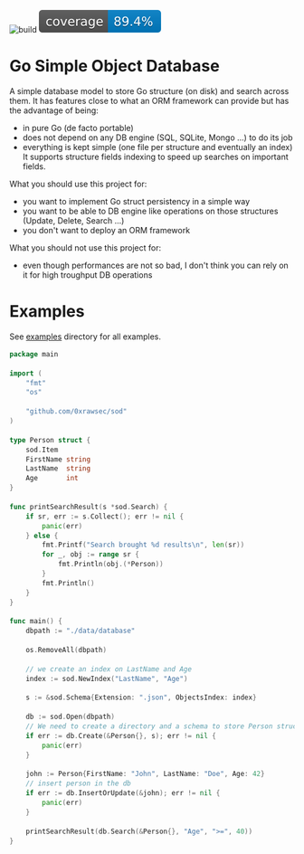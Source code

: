 ![build](https://github.com/0xrawsec/sod/actions/workflows/go.yml/badge.svg)
![coverage](https://raw.githubusercontent.com/0xrawsec/sod/master/.github/coverage/badge.svg)

# Go Simple Object Database

A simple database model to store Go structure (on disk) and search across them.
It has features close to what an ORM framework can provide but has the advantage of being:
 * in pure Go (de facto  portable)
 * does not depend on any DB engine (SQL, SQLite, Mongo ...) to do its job
 * everything is kept simple (one file per structure and eventually an index)
It supports structure fields indexing to speed up searches on important fields.

What you should use this project for:
 * you want to implement Go struct persistency in a simple way
 * you want to be able to DB engine like operations on those structures (Update, Delete, Search ...)
 * you don't want to deploy an ORM framework

What you should not use this project for:
 * even though performances are not so bad, I don't think you can rely on it for high troughput DB operations

# Examples

See [examples](./examples) directory for all examples.

```go
package main

import (
	"fmt"
	"os"

	"github.com/0xrawsec/sod"
)

type Person struct {
	sod.Item
	FirstName string
	LastName  string
	Age       int
}

func printSearchResult(s *sod.Search) {
	if sr, err := s.Collect(); err != nil {
		panic(err)
	} else {
		fmt.Printf("Search brought %d results\n", len(sr))
		for _, obj := range sr {
			fmt.Println(obj.(*Person))
		}
		fmt.Println()
	}
}

func main() {
	dbpath := "./data/database"

	os.RemoveAll(dbpath)

	// we create an index on LastName and Age
	index := sod.NewIndex("LastName", "Age")

	s := &sod.Schema{Extension: ".json", ObjectsIndex: index}

	db := sod.Open(dbpath)
	// We need to create a directory and a schema to store Person structures
	if err := db.Create(&Person{}, s); err != nil {
		panic(err)
	}

	john := Person{FirstName: "John", LastName: "Doe", Age: 42}
	// insert person in the db
	if err := db.InsertOrUpdate(&john); err != nil {
		panic(err)
	}

	printSearchResult(db.Search(&Person{}, "Age", ">=", 40))
}
```


